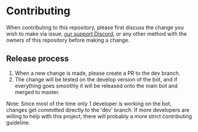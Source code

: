 # Contributing

When contributing to this repository, please first discuss the change you wish 
to make via issue, [our support Discord](https://discord.gg/5SZRGnJ), or any other 
method with the owners of this repository before making a change. 

## Release process

1. When a new change is made, please create a PR to the dev branch.
2. The change will be tested on the develop version of the bot, and if everything 
goes smoothly it will be released onto the main bot and merged to master.

Note: Since most of the time only 1 developer is working on the bot, changes get 
committed directly to the 'dev' branch. If more developers are willing to help 
with this project, there will probably a more strict contributing guideline.
